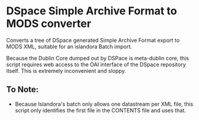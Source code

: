 # DSpace Simple Archive Format to MODS converter
Converts a tree of DSpace generated Simple Archive Format export to MODS XML, suitable for an islandora Batch import.

Because the Dublin Core dumped out by DSPace is meta-dublin core, this script requires web access to the OAI interface of the DSpace repository itself. This is extremely inconvenient and sloppy.

## To Note:
 * Because Islandora's batch only allows one datastream per XML file, this script only identifies the first file in the CONTENTS file and uses that.
